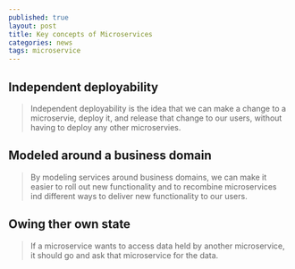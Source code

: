 ```yaml
---
published: true
layout: post
title: Key concepts of Microservices
categories: news
tags: microservice
---
```


## Independent deployability
> Independent deployability is the idea that we can make a change to a microservie, deploy it, and release that change to our users, without having to deploy any other microservies.

## Modeled around a business domain
> By modeling services around business domains, we can make it easier to roll out new functionality and to recombine microservices ind different ways to deliver new functionality to our users. 


## Owing ther own state
> If a microservice wants to access data held by another microservice, it should go and ask that microservice for the data.